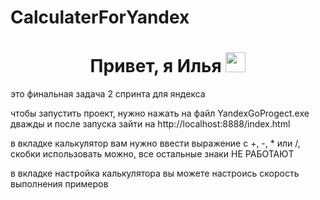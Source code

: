 # CalculaterForYandex
<h1 align="center">Привет, я Илья 
<img src="https://github.com/blackcater/blackcater/raw/main/images/Hi.gif" height="32"/></h1>
это финальная задача 2 спринта для яндекса

чтобы запустить проект, нужно нажать на файл YandexGoProgect.exe дважды и после запуска зайти на http://localhost:8888/index.html

в вкладке калькулятор вам нужно ввести выражение с +, -, * или /, скобки использовать можно, все остальные знаки НЕ РАБОТАЮТ

в вкладке настройка калькулятора вы можете настроись скорость выполнения примеров

<img scr="Untitled-2024-02-18-2223.png">
